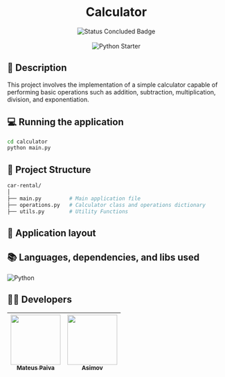 <h1 align="center">Calculator</h1>

<p align="center">
  <img src="http://img.shields.io/static/v1?label=STATUS&message=CONCLUDED&color=GREEN&style=for-the-badge" alt="Status Concluded Badge">
  <br><br>
  <img src="https://github.com/mateusopaiva/teste/assets/106707389/b56ce016-bb7d-4f38-8fb4-b53e985abe9b" alt="Python Starter">
</p>

## 📂 Description
This project involves the implementation of a simple calculator capable of performing basic operations such as addition, subtraction, multiplication, division, and exponentiation.

## 💻 Running the application 
```bash
cd calculator
python main.py
```

## 📝 Project Structure
```bash
car-rental/
│
├── main.py         # Main application file
├── operations.py   # Calculator class and operations dictionary
├── utils.py        # Utility Functions
```

## 💨 Application layout

## 📚 Languages, dependencies, and libs used
<div style="display: inline_block">
   
  ![Python](https://img.shields.io/badge/python-3670A0?style=for-the-badge&logo=python&logoColor=ffdd54)
</div>
          
## 🙋‍♂️ Developers
| [<img src="https://avatars.githubusercontent.com/u/106707389?s=400&u=c01ee84b19a35b975ac9634deb3baf48d681a4c5&v=4" width=115><br><sub>Mateus Paiva</sub>](https://github.com/mateusopaiva) | [<img src="https://github.com/mateusopaiva/calculadora/assets/106707389/79e6439c-2110-419b-bdaa-afec6404f65c" width=115><br><sub>Asimov</sub>](https://asimov.academy/)  |
| :---: | :---: |